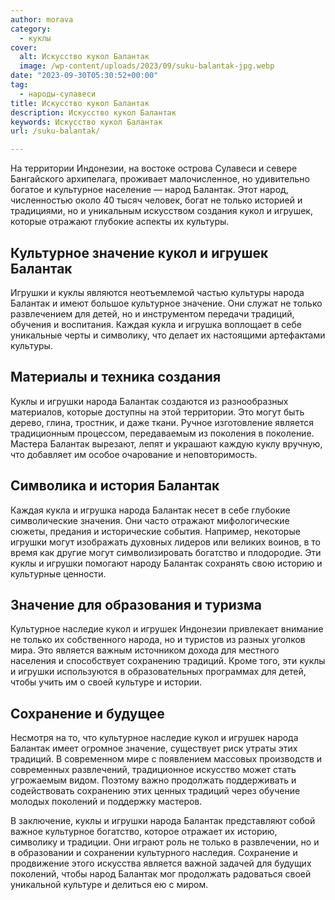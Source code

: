 ```yaml
---
author: morava
category:
  - куклы
cover:
  alt: Искусство кукол Балантак
  image: /wp-content/uploads/2023/09/suku-balantak-jpg.webp
date: "2023-09-30T05:30:52+00:00"
tag:
  - народы-сулавеси
title: Искусство кукол Балантак
description: Искусство кукол Балантак
keywords: Искусство кукол Балантак
url: /suku-balantak/

---
```

На территории Индонезии, на востоке острова Сулавеси и севере Бангайского архипелага, проживает малочисленное, но удивительно богатое и культурное население — народ Балантак. Этот народ, численностью около 40 тысяч человек, богат не только историей и традициями, но и уникальным искусством создания кукол и игрушек, которые отражают глубокие аспекты их культуры.

## Культурное значение кукол и игрушек Балантак

Игрушки и куклы являются неотъемлемой частью культуры народа Балантак и имеют большое культурное значение. Они служат не только развлечением для детей, но и инструментом передачи традиций, обучения и воспитания. Каждая кукла и игрушка воплощает в себе уникальные черты и символику, что делает их настоящими артефактами культуры.

## Материалы и техника создания

Куклы и игрушки народа Балантак создаются из разнообразных материалов, которые доступны на этой территории. Это могут быть дерево, глина, тростник, и даже ткани. Ручное изготовление является традиционным процессом, передаваемым из поколения в поколение. Мастера Балантак вырезают, лепят и украшают каждую куклу вручную, что добавляет им особое очарование и неповторимость.

## Символика и история Балантак

Каждая кукла и игрушка народа Балантак несет в себе глубокие символические значения. Они часто отражают мифологические сюжеты, предания и исторические события. Например, некоторые игрушки могут изображать духовных лидеров или великих воинов, в то время как другие могут символизировать богатство и плодородие. Эти куклы и игрушки помогают народу Балантак сохранять свою историю и культурные ценности.

## Значение для образования и туризма

Культурное наследие кукол и игрушек Индонезии привлекает внимание не только их собственного народа, но и туристов из разных уголков мира. Это является важным источником дохода для местного населения и способствует сохранению традиций. Кроме того, эти куклы и игрушки используются в образовательных программах для детей, чтобы учить им о своей культуре и истории.

## Сохранение и будущее

Несмотря на то, что культурное наследие кукол и игрушек народа Балантак имеет огромное значение, существует риск утраты этих традиций. В современном мире с появлением массовых производств и современных развлечений, традиционное искусство может стать угрожаемым видом. Поэтому важно продолжать поддерживать и содействовать сохранению этих ценных традиций через обучение молодых поколений и поддержку мастеров.

В заключение, куклы и игрушки народа Балантак представляют собой важное культурное богатство, которое отражает их историю, символику и традиции. Они играют роль не только в развлечении, но и в образовании и сохранении культурного наследия. Сохранение и продвижение этого искусства является важной задачей для будущих поколений, чтобы народ Балантак мог продолжать радоваться своей уникальной культуре и делиться ею с миром.
